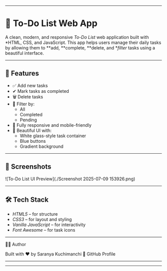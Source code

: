 
---

# 📝 To-Do List Web App

A clean, modern, and responsive *To-Do List* web application built with *HTML, CSS, and JavaScript. This app helps users manage their daily tasks by allowing them to **add, **complete, **delete, and **filter* tasks using a beautiful interface.

---

## 🚀 Features

- ✅ Add new tasks
- ✔ Mark tasks as completed
- 🗑 Delete tasks
- 🔎 Filter by:
  - All
  - Completed
  - Pending
- 📱 Fully responsive and mobile-friendly
- 🎨 Beautiful UI with:
  - White glass-style task container
  - Blue buttons
  - Gradient background

---

## 📸 Screenshots

![To-Do List UI Preview](./Screenshot 2025-07-09 153926.png)  

---

## 🛠 Tech Stack

- *HTML5* – for structure
- *CSS3* – for layout and styling
- *Vanilla JavaScript* – for interactivity
- *Font Awesome* – for task icons

---


🙋‍♀ Author

Built with ❤ by Saranya Kuchimanchi
🔗 GitHub Profile


---

---
